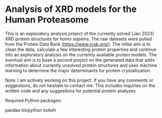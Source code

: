 # Analysis of XRD models for the Human Proteasome

This is an exploratory analysis project of the currently solved (Jan 2023) XRD protein structures for <i>homo sapiens</i>. 
The raw datasets were pulled from the Protein Data Bank (https://www.rcsb.org/). The initial aim is to clean 
the data, calculate a few interesting protein properties and continue into an exploratory analysis on the currently 
available protein models.
The eventual aim is to base a second project on the generated data that adds information about currently unsolved protein 
structures and uses machine learning to determine the major determinants for protein crystallization.


Note: I am actively working on this project. If you have any comments or suggestions, do not hesitate to contact 
me. This includes inquiries on the written code and any suggestions for potential protein analyses.

Required Python packages:

pandas
biopython
bokeh
